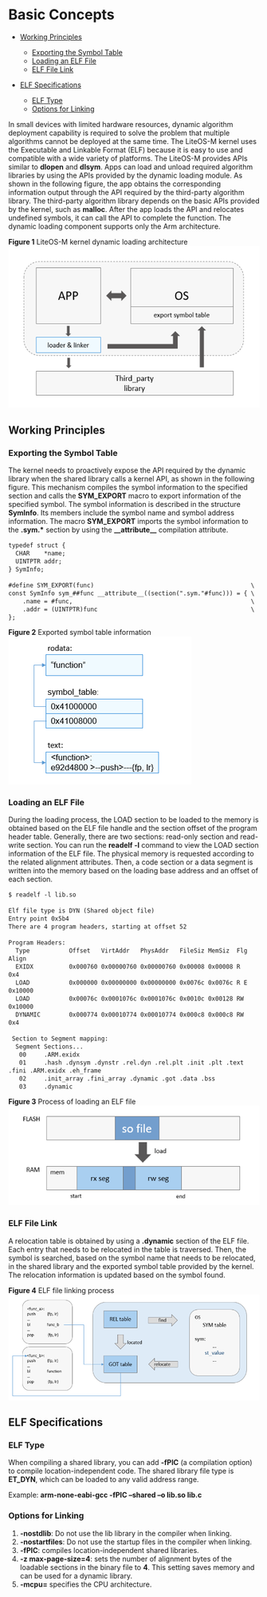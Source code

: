 # Basic Concepts<a name="EN-US_TOPIC_0000001136130422"></a>

-   [Working Principles](#section139861939219)
    -   [Exporting the Symbol Table](#section15414650102716)
    -   [Loading an ELF File](#section5221181562810)
    -   [ELF File Link](#section68441639182817)

-   [ELF Specifications](#section187315541916)
    -   [ELF Type](#section1701552268)
    -   [Options for Linking](#section17292133274)


In small devices with limited hardware resources, dynamic algorithm deployment capability is required to solve the problem that multiple algorithms cannot be deployed at the same time. The LiteOS-M kernel uses the Executable and Linkable Format \(ELF\) because it is easy to use and compatible with a wide variety of platforms. The LiteOS-M provides APIs similar to  **dlopen**  and  **dlsym**. Apps can load and unload required algorithm libraries by using the APIs provided by the dynamic loading module. As shown in the following figure, the app obtains the corresponding information output through the API required by the third-party algorithm library. The third-party algorithm library depends on the basic APIs provided by the kernel, such as  **malloc**. After the app loads the API and relocates undefined symbols, it can call the API to complete the function. The dynamic loading component supports only the Arm architecture.

**Figure  1**  LiteOS-M kernel dynamic loading architecture<a name="fig3662173651419"></a>  
![](figure/liteos-m-kernel-dynamic-loading-architecture.png "liteos-m-kernel-dynamic-loading-architecture")

## Working Principles<a name="section139861939219"></a>

### Exporting the Symbol Table<a name="section15414650102716"></a>

The kernel needs to proactively expose the API required by the dynamic library when the shared library calls a kernel API, as shown in the following figure. This mechanism compiles the symbol information to the specified section and calls the  **SYM\_EXPORT**  macro to export information of the specified symbol. The symbol information is described in the structure  **SymInfo**. Its members include the symbol name and symbol address information. The macro  **SYM\_EXPORT**  imports the symbol information to the  **.sym.\***  section by using the  **\_\_attribute\_\_**  compilation attribute.

```
typedef struct {
  CHAR    *name;
  UINTPTR addr;
} SymInfo;

#define SYM_EXPORT(func)                                            \
const SymInfo sym_##func __attribute__((section(".sym."#func))) = { \
    .name = #func,                                                  \
    .addr = (UINTPTR)func                                           \
};
```

**Figure  2**  Exported symbol table information<a name="fig1024363510159"></a>  
![](figure/exported-symbol-table-information.png "exported-symbol-table-information")

### Loading an ELF File<a name="section5221181562810"></a>

During the loading process, the LOAD section to be loaded to the memory is obtained based on the ELF file handle and the section offset of the program header table. Generally, there are two sections: read-only section and read-write section. You can run the  **readelf -l**  command to view the LOAD section information of the ELF file. The physical memory is requested according to the related alignment attributes. Then, a code section or a data segment is written into the memory based on the loading base address and an offset of each section.

```
$ readelf -l lib.so

Elf file type is DYN (Shared object file)
Entry point 0x5b4
There are 4 program headers, starting at offset 52

Program Headers:
  Type           Offset   VirtAddr   PhysAddr   FileSiz MemSiz  Flg Align
  EXIDX          0x000760 0x00000760 0x00000760 0x00008 0x00008 R   0x4
  LOAD           0x000000 0x00000000 0x00000000 0x0076c 0x0076c R E 0x10000
  LOAD           0x00076c 0x0001076c 0x0001076c 0x0010c 0x00128 RW  0x10000
  DYNAMIC        0x000774 0x00010774 0x00010774 0x000c8 0x000c8 RW  0x4

 Section to Segment mapping:
  Segment Sections...
   00     .ARM.exidx
   01     .hash .dynsym .dynstr .rel.dyn .rel.plt .init .plt .text .fini .ARM.exidx .eh_frame
   02     .init_array .fini_array .dynamic .got .data .bss
   03     .dynamic
```

**Figure  3**  Process of loading an ELF file<a name="fig15547494157"></a>  
![](figure/process-of-loading-an-elf-file.png "process-of-loading-an-elf-file")

### ELF File Link<a name="section68441639182817"></a>

A relocation table is obtained by using a  **.dynamic**  section of the ELF file. Each entry that needs to be relocated in the table is traversed. Then, the symbol is searched, based on the symbol name that needs to be relocated, in the shared library and the exported symbol table provided by the kernel. The relocation information is updated based on the symbol found.

**Figure  4**  ELF file linking process<a name="fig968155141613"></a>  
![](figure/elf-file-linking-process.png "elf-file-linking-process")

## ELF Specifications<a name="section187315541916"></a>

### ELF Type<a name="section1701552268"></a>

When compiling a shared library, you can add  **-fPIC**  \(a compilation option\) to compile location-independent code. The shared library file type is  **ET\_DYN**, which can be loaded to any valid address range.

Example:  **arm-none-eabi-gcc -fPIC –shared –o lib.so lib.c**

### Options for Linking<a name="section17292133274"></a>

1.  **-nostdlib**: Do not use the lib library in the compiler when linking.
2.  **-nostartfiles**: Do not use the startup files in the compiler when linking.
3.  **-fPIC**: compiles location-independent shared libraries.
4.  **-z max-page-size=4**: sets the number of alignment bytes of the loadable sections in the binary file to  **4**. This setting saves memory and can be used for a dynamic library.
5.  **-mcpu=**  specifies the CPU architecture.

